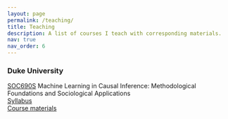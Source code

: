 ```yaml
---
layout: page
permalink: /teaching/
title: Teaching
description: A list of courses I teach with corresponding materials.
nav: true
nav_order: 6
---
```


### Duke University

[SOC690S](https://sociology.duke.edu/courses/seminar-selected-topics-0) Machine Learning in Causal Inference: Methodological Foundations and Sociological Applications \
[Syllabus](https://github.com/wenhaojiangsoc/CML/blob/main/SOC690S%20Syllabus.pdf) \
[Course materials](https://github.com/wenhaojiangsoc/CML)
